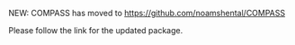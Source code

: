 NEW: COMPASS has moved to https://github.com/noamshental/COMPASS

Please follow the link for the updated package.

